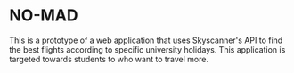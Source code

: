 # NO-MAD
This is a prototype of a web application that uses Skyscanner's API to find the best flights according to specific university holidays.
This application is targeted towards students to who want to travel more.
